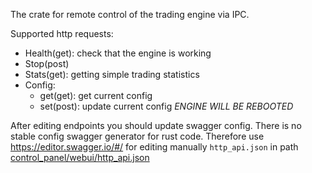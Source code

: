 The crate for remote control of the trading engine via IPC.

Supported http requests:
- Health(get): check that the engine is working
- Stop(post)
- Stats(get): getting simple trading statistics
- Config:
   - get(get): get current config
   - set(post): update current config *ENGINE WILL BE REBOOTED*

After editing endpoints you should update swagger config.
There is no stable config swagger generator for rust code. Therefore use https://editor.swagger.io/#/ for editing manually `http_api.json` in path [control_panel/webui/http_api.json](../control_panel/webui/http_api.json)